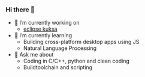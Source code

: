 ### Hi there 👋

<!--
**wenwenchenbosch/wenwenchenbosch** is a ✨ _special_ ✨ repository because its `README.md` (this file) appears on your GitHub profile.

Here are some ideas to get you started:

- 🔭 I’m currently working on ...
- 🌱 I’m currently learning ...
- 👯 I’m looking to collaborate on ...
- 🤔 I’m looking for help with ...
- 💬 Ask me about ...
- 📫 How to reach me: ...
- 😄 Pronouns: ...
- ⚡ Fun fact: ...
-->
- 🔭 I’m currently working on 
  - [eclipse kuksa](https://github.com/eclipse/kuksa.val) 
- 🌱 I’m currently learning
  - Building cross-platform desktop apps using JS
  - Natural Language Processing
- 💬 Ask me about
  - Coding in C/C++, python and clean coding
  - Buildtoolchain and scripting
